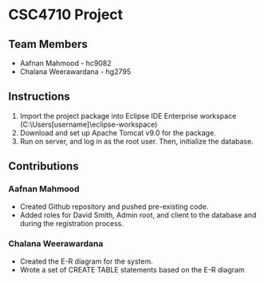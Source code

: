 # CSC4710 Project
## Team Members
- Aafnan Mahmood - hc9082
- Chalana Weerawardana - hg2795

## Instructions
1.  Import the project package into Eclipse IDE Enterprise workspace (C:\Users\[username]\eclipse-workspace)
2.  Download and set up Apache Tomcat v9.0 for the package.
3.  Run on server, and log in as the root user. Then, initialize the database. 

## Contributions
### Aafnan Mahmood
- Created Github repository and pushed pre-existing code.
- Added roles for David Smith, Admin root, and client to the database and during the registration process.
### Chalana Weerawardana
- Created the E-R diagram for the system.
- Wrote a set of CREATE TABLE statements based on the E-R diagram
